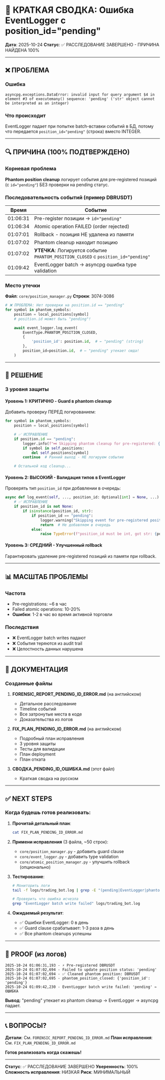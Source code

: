 # 🎯 КРАТКАЯ СВОДКА: Ошибка EventLogger с position_id="pending"

**Дата**: 2025-10-24
**Статус**: ✅ РАССЛЕДОВАНИЕ ЗАВЕРШЕНО - ПРИЧИНА НАЙДЕНА 100%

---

## ❌ ПРОБЛЕМА

### Ошибка
```
asyncpg.exceptions.DataError: invalid input for query argument $4 in element #3 of executemany() sequence: 'pending' ('str' object cannot be interpreted as an integer)
```

### Что происходит
EventLogger падает при попытке batch-вставки событий в БД, потому что передается `position_id="pending"` (строка) вместо INTEGER.

---

## 🔍 ПРИЧИНА (100% ПОДТВЕРЖДЕНО)

### Корневая проблема
**Phantom position cleanup** логирует события для pre-registered позиций (с `id="pending"`) БЕЗ проверки на pending статус.

### Последовательность событий (пример DBRUSDT)

| Время | Событие |
|-------|---------|
| 01:06:31 | Pre-register позиции → `id="pending"` |
| 01:06:34 | Atomic operation FAILED (order rejected) |
| 01:07:01 | Rollback - позиция НЕ удалена из памяти |
| 01:07:02 | Phantom cleanup находит позицию |
| 01:07:02 | **УТЕЧКА**: Логируется событие `PHANTOM_POSITION_CLOSED` с `position_id="pending"` |
| 01:09:42 | EventLogger batch → asyncpg ошибка type validation |

### Место утечки
**Файл**: `core/position_manager.py`
**Строки**: 3074-3086

```python
# ❌ ПРОБЛЕМА: Нет проверки на position.id == "pending"
for symbol in phantom_symbols:
    position = local_positions[symbol]
    # position.id может быть "pending"!

    await event_logger.log_event(
        EventType.PHANTOM_POSITION_CLOSED,
        {
            'position_id': position.id,  # ← "pending" (string)
        },
        position_id=position.id,  # ← "pending" утекает сюда!
    )
```

---

## 🎯 РЕШЕНИЕ

### 3 уровня защиты

#### Уровень 1: КРИТИЧНО - Guard в phantom cleanup
Добавить проверку ПЕРЕД логированием:

```python
for symbol in phantom_symbols:
    position = local_positions[symbol]

    # ✅ ИСПРАВЛЕНИЕ
    if position.id == "pending":
        logger.info(f"⏭️ Skipping phantom cleanup for pre-registered: {symbol}")
        if symbol in self.positions:
            del self.positions[symbol]
        continue  # Ранний выход - НЕ логируем событие

    # Остальной код cleanup...
```

#### Уровень 2: ВЫСОКИЙ - Валидация типов в EventLogger
Проверять тип `position_id` при добавлении в очередь:

```python
async def log_event(self, ..., position_id: Optional[int] = None, ...):
    # ✅ ИСПРАВЛЕНИЕ
    if position_id is not None:
        if isinstance(position_id, str):
            if position_id == "pending":
                logger.warning("Skipping event for pre-registered position")
                return  # Не добавляем в очередь
            else:
                raise TypeError(f"position_id must be int, got str: {position_id}")
```

#### Уровень 3: СРЕДНИЙ - Улучшенный rollback
Гарантировать удаление pre-registered позиций из памяти при rollback.

---

## 📊 МАСШТАБ ПРОБЛЕМЫ

### Частота
- Pre-registrations: ~6 в час
- Failed atomic operations: 10-20%
- **Ошибки**: 1-2 в час во время активной торговли

### Последствия
- ❌ EventLogger batch writes падают
- ❌ События теряются из audit trail
- ❌ Целостность данных нарушена

---

## 📁 ДОКУМЕНТАЦИЯ

### Созданные файлы

1. **FORENSIC_REPORT_PENDING_ID_ERROR.md** (на английском)
   - Детальное расследование
   - Timeline событий
   - Все затронутые места в коде
   - Доказательства из логов

2. **FIX_PLAN_PENDING_ID_ERROR.md** (на английском)
   - Подробный план исправления
   - 3 уровня защиты
   - Тесты для валидации
   - План deployment
   - План отката

3. **СВОДКА_PENDING_ID_ОШИБКА.md** (этот файл)
   - Краткая сводка на русском

---

## ✅ NEXT STEPS

### Когда будешь готов реализовать:

1. **Прочитай детальный план**:
   ```bash
   cat FIX_PLAN_PENDING_ID_ERROR.md
   ```

2. **Примени исправления** (3 файла, ~50 строк):
   - `core/position_manager.py` - добавить guard clause
   - `core/event_logger.py` - добавить type validation
   - `core/atomic_position_manager.py` - улучшить rollback (опционально)

3. **Тестирование**:
   ```bash
   # Мониторить логи
   tail -f logs/trading_bot.log | grep -E "(pending|EventLogger|phantom)"

   # Проверить что ошибка исчезла
   grep "EventLogger batch write failed" logs/trading_bot.log
   ```

4. **Ожидаемый результат**:
   - ✅ Ошибки EventLogger: 0 в день
   - ✅ Guard clause срабатывает: 1-3 раза в день
   - ✅ Все phantom cleanups успешны

---

## 🔬 PROOF (из логов)

```
2025-10-24 01:06:31,193 - ⚡ Pre-registered DBRUSDT
2025-10-24 01:07:02,694 - Failed to update position status: 'pending'
2025-10-24 01:07:02,694 - ✅ Cleaned phantom position: DBRUSDT
2025-10-24 01:07:02,695 - phantom_position_closed: {'position_id': 'pending'}
2025-10-24 01:09:42,230 - EventLogger batch write failed: 'pending' ← ОШИБКА
```

**Вывод**: "pending" утекает из phantom cleanup → EventLogger → asyncpg падает.

---

## 📞 ВОПРОСЫ?

**Детали**: См. `FORENSIC_REPORT_PENDING_ID_ERROR.md`
**План исправления**: См. `FIX_PLAN_PENDING_ID_ERROR.md`

**Готов реализовать когда скажешь!**

---

**Статус**: ✅ РАССЛЕДОВАНИЕ ЗАВЕРШЕНО
**Уверенность**: 100%
**Сложность исправления**: НИЗКАЯ
**Риск**: МИНИМАЛЬНЫЙ
